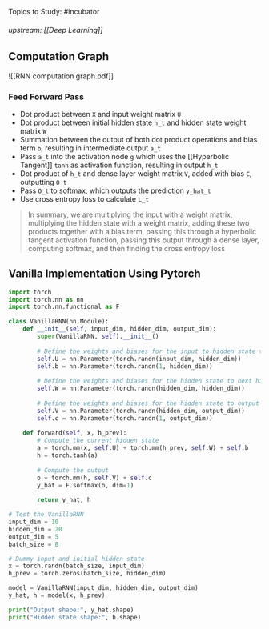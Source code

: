 
Topics to Study:
#incubator 

###### upstream: [[Deep Learning]]

## Computation Graph 

![[RNN computation graph.pdf]]

### Feed Forward Pass 
-  Dot product between `X` and input weight matrix `U`
- Dot product between initial hidden state `h_t` and hidden state weight matrix `W`
- Summation between the output of both dot product operations and bias term `b`, resulting in intermediate output `a_t`
- Pass `a_t` into the activation node `g` which uses the [[Hyperbolic Tangent]] `tanh` as activation function, resulting in output `h_t`
- Dot product of `h_t` and dense layer weight matrix `V`, added with bias `C`, outputting `O_t`
- Pass `O_t` to softmax, which outputs the prediction `y_hat_t`
- Use cross entropy loss to calculate `L_t`

> In summary, we are multiplying the input with a weight matrix, multiplying the hidden state with a weight matrix, adding these two products together with a bias term, passing this through a hyperbolic tangent activation function, passing this output through a dense layer, computing softmax, and then finding the cross entropy loss
## Vanilla Implementation Using Pytorch 

```python 
import torch
import torch.nn as nn
import torch.nn.functional as F

class VanillaRNN(nn.Module):
    def __init__(self, input_dim, hidden_dim, output_dim):
        super(VanillaRNN, self).__init__()
        
        # Define the weights and biases for the input to hidden state transformation
        self.U = nn.Parameter(torch.randn(input_dim, hidden_dim))
        self.b = nn.Parameter(torch.randn(1, hidden_dim))
        
        # Define the weights and biases for the hidden state to next hidden state transformation
        self.W = nn.Parameter(torch.randn(hidden_dim, hidden_dim))
        
        # Define the weights and biases for the hidden state to output transformation
        self.V = nn.Parameter(torch.randn(hidden_dim, output_dim))
        self.c = nn.Parameter(torch.randn(1, output_dim))
        
    def forward(self, x, h_prev):
        # Compute the current hidden state
        a = torch.mm(x, self.U) + torch.mm(h_prev, self.W) + self.b
        h = torch.tanh(a)
        
        # Compute the output
        o = torch.mm(h, self.V) + self.c
        y_hat = F.softmax(o, dim=1)
        
        return y_hat, h

# Test the VanillaRNN
input_dim = 10
hidden_dim = 20
output_dim = 5
batch_size = 8

# Dummy input and initial hidden state
x = torch.randn(batch_size, input_dim)
h_prev = torch.zeros(batch_size, hidden_dim)

model = VanillaRNN(input_dim, hidden_dim, output_dim)
y_hat, h = model(x, h_prev)

print("Output shape:", y_hat.shape)
print("Hidden state shape:", h.shape)

```